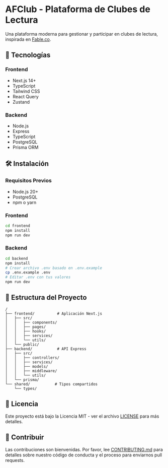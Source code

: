 # AFClub - Plataforma de Clubes de Lectura

Una plataforma moderna para gestionar y participar en clubes de lectura, inspirada en [Fable.co](https://fable.co/).

## 🚀 Tecnologías

### Frontend
- Next.js 14+
- TypeScript
- Tailwind CSS
- React Query
- Zustand

### Backend
- Node.js
- Express
- TypeScript
- PostgreSQL
- Prisma ORM

## 🛠️ Instalación

### Requisitos Previos
- Node.js 20+
- PostgreSQL
- npm o yarn

### Frontend
```bash
cd frontend
npm install
npm run dev
```

### Backend
```bash
cd backend
npm install
# Crear archivo .env basado en .env.example
cp .env.example .env
# Editar .env con tus valores
npm run dev
```

## 📝 Estructura del Proyecto

```
/
├── frontend/          # Aplicación Next.js
│   ├── src/
│   │   ├── components/
│   │   ├── pages/
│   │   ├── hooks/
│   │   ├── services/
│   │   └── utils/
│   └── public/
├── backend/           # API Express
│   ├── src/
│   │   ├── controllers/
│   │   ├── services/
│   │   ├── models/
│   │   ├── middleware/
│   │   └── utils/
│   └── prisma/
└── shared/           # Tipos compartidos
    └── types/
```

## 📄 Licencia

Este proyecto está bajo la Licencia MIT - ver el archivo [LICENSE](LICENSE) para más detalles.

## 🤝 Contribuir

Las contribuciones son bienvenidas. Por favor, lee [CONTRIBUTING.md](CONTRIBUTING.md) para detalles sobre nuestro código de conducta y el proceso para enviarnos pull requests. 
